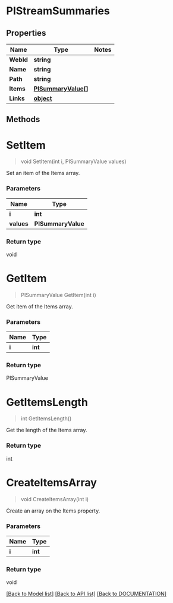 # PIStreamSummaries

## Properties
Name | Type | Notes
------------ | ------------- | -------------
**WebId** | **string**
**Name** | **string**
**Path** | **string**
**Items** | **[**PISummaryValue[]**](../Model/PISummaryValue.md)**
**Links** | **[**object**](../Model/Object.md)**

## Methods

# **SetItem**
> void SetItem(int i, PISummaryValue values)

Set an item of the Items array.

### Parameters

Name | Type
------------- | -------------
 **i** | **int**
 **values** | **PISummaryValue**

### Return type

void


# **GetItem**
> PISummaryValue GetItem(int i)

Get item of the Items array.

### Parameters

Name | Type
------------- | -------------
 **i** | **int**

### Return type

PISummaryValue


# **GetItemsLength**
> int GetItemsLength()

Get the length of the Items array.


### Return type

int


# **CreateItemsArray**
> void CreateItemsArray(int i)

Create an array on the Items property.

### Parameters

Name | Type
------------- | -------------
 **i** | **int**

### Return type

void

[[Back to Model list]](../../DOCUMENTATION.md#documentation-for-models) [[Back to API list]](../../DOCUMENTATION.md#documentation-for-api-endpoints) [[Back to DOCUMENTATION]](../../DOCUMENTATION.md)
